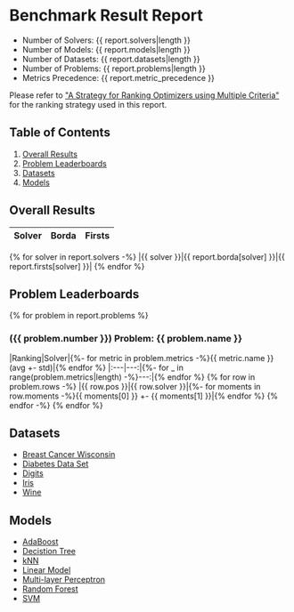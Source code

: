 # Benchmark Result Report

* Number of Solvers: {{ report.solvers|length }}
* Number of Models: {{ report.models|length }}
* Number of Datasets: {{ report.datasets|length }}
* Number of Problems: {{ report.problems|length }}
* Metrics Precedence: {{ report.metric_precedence }}

Please refer to ["A Strategy for Ranking Optimizers using Multiple Criteria"][Dewancker, Ian, et al., 2016] for the ranking strategy used in this report.

[Dewancker, Ian, et al., 2016]: http://proceedings.mlr.press/v64/dewancker_strategy_2016.pdf

## Table of Contents

1. [Overall Results](#overall-results)
2. [Problem Leaderboards](#problem-leaderboards)
3. [Datasets](#datasets)
4. [Models](#models)

## Overall Results

|Solver|Borda|Firsts|
|:---|---:|---:|
{% for solver in report.solvers -%}
|{{ solver }}|{{ report.borda[solver] }}|{{ report.firsts[solver] }}|
{% endfor %}

## Problem Leaderboards

{% for problem in report.problems %}
### ({{ problem.number }}) Problem: {{ problem.name }}

|Ranking|Solver|{%- for metric in problem.metrics -%}{{ metric.name }} (avg +- std)|{% endfor %}
|:---|---:|{%- for _ in range(problem.metrics|length) -%}---:|{% endfor %}
{% for row in problem.rows -%}
|{{ row.pos }}|{{ row.solver }}|{%- for moments in row.moments -%}{{ moments[0] }} +- {{ moments[1] }}|{% endfor %}
{% endfor -%}
{% endfor %}

## Datasets

* [Breast Cancer Wisconsin](https://scikit-learn.org/stable/modules/generated/sklearn.datasets.load_breast_cancer.html#sklearn.datasets.load_breast_cancer)
* [Diabetes Data Set](https://scikit-learn.org/stable/modules/generated/sklearn.datasets.load_diabetes.html#sklearn.datasets.load_diabetes)
* [Digits](https://scikit-learn.org/stable/modules/generated/sklearn.datasets.load_digits.html#sklearn.datasets.load_digits)
* [Iris](https://scikit-learn.org/stable/modules/generated/sklearn.datasets.load_iris.html#sklearn.datasets.load_iris)
* [Wine](https://scikit-learn.org/stable/modules/generated/sklearn.datasets.load_wine.html#sklearn.datasets.load_wine)

## Models

* [AdaBoost](https://scikit-learn.org/stable/modules/generated/sklearn.ensemble.AdaBoostClassifier.html)
* [Decistion Tree](https://scikit-learn.org/stable/modules/generated/sklearn.tree.DecisionTreeClassifier.html)
* [kNN](https://scikit-learn.org/stable/modules/generated/sklearn.neighbors.KNeighborsClassifier.html)
* [Linear Model](https://scikit-learn.org/stable/modules/generated/sklearn.linear_model.LogisticRegression.html)
* [Multi-layer Perceptron](https://scikit-learn.org/stable/modules/generated/sklearn.neural_network.MLPClassifier.html)
* [Random Forest](https://scikit-learn.org/stable/modules/generated/sklearn.ensemble.RandomForestClassifier.html)
* [SVM](https://scikit-learn.org/stable/modules/generated/sklearn.svm.SVC.html)
